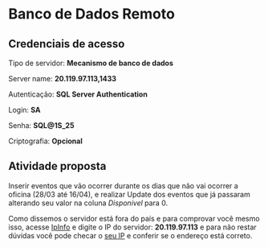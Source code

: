 # Banco de Dados Remoto

## Credenciais de acesso

Tipo de servidor: **Mecanismo de banco de dados**

Server name: **20.119.97.113,1433**
 
Autenticação: **SQL Server Authentication**

Login: **SA**

Senha: **SQL@1S_25**

Criptografia: **Opcional**

## Atividade proposta

Inserir eventos que vão ocorrer durante os dias que não vai ocorrer a oficina (28/03 até 16/04), e realizar Update dos eventos que já passaram alterando seu valor na coluna *Disponivel* para 0.

Como dissemos o servidor está fora do país e para comprovar você mesmo isso, acesse [IpInfo](https://ipinfo.io/) e digite o IP do servidor: **20.119.97.113** e para não restar dúvidas você pode checar o [seu IP](https://ipinfo.io/what-is-my-ip) e conferir se o endereço está correto.
